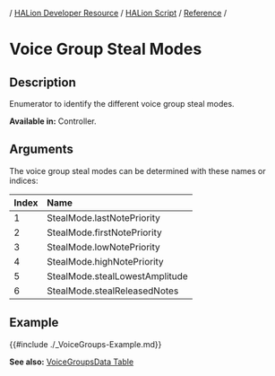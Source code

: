 / [HALion Developer Resource](../../HALion-Developer-Resource.md) / [HALion Script](./HALion-Script.md) / [Reference](./Reference.md) /

# Voice Group Steal Modes

## Description

Enumerator to identify the different voice group steal modes.

**Available in:** Controller.

## Arguments

The voice group steal modes can be determined with these names or indices:

|Index|Name|
|:-|:-|
|1|StealMode.lastNotePriority|
|2|StealMode.firstNotePriority|
|3|StealMode.lowNotePriority|
|4|StealMode.highNotePriority|
|5|StealMode.stealLowestAmplitude|
|6|StealMode.stealReleasedNotes|

## Example

{{#include ./_VoiceGroups-Example.md}}

**See also:** [VoiceGroupsData Table](./VoiceGroupsData-Table.md)